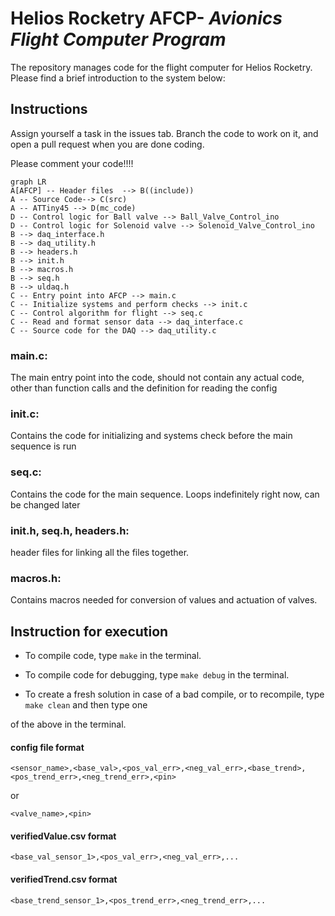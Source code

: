 # Helios Rocketry AFCP- _Avionics Flight Computer Program_
The repository manages code for the flight computer for Helios Rocketry. Please find a brief introduction to the system below:
 
## Instructions 
 

Assign yourself a task in the issues tab. Branch the code to work on it, and open a pull request when you
are done coding.

Please comment your code!!!!

  

```mermaid
graph LR
A[AFCP] -- Header files  --> B((include))
A -- Source Code--> C(src)
A -- ATTiny45 --> D(mc_code)
D -- Control logic for Ball valve --> Ball_Valve_Control_ino
D -- Control logic for Solenoid valve --> Solenoid_Valve_Control_ino
B --> daq_interface.h
B --> daq_utility.h
B --> headers.h
B --> init.h
B --> macros.h
B --> seq.h
B --> uldaq.h
C -- Entry point into AFCP --> main.c
C -- Initialize systems and perform checks --> init.c
C -- Control algorithm for flight --> seq.c
C -- Read and format sensor data --> daq_interface.c
C -- Source code for the DAQ --> daq_utility.c
```

### main.c:

The main entry point into the code, should not contain any actual code, other than function calls and the definition for reading the config

  
### init.c:

Contains the code for initializing and systems check before the main sequence is run

 

### seq.c:

Contains the code for the main sequence. Loops indefinitely right now, can be changed later

  

### init.h, seq.h, headers.h:

header files for linking all the files together.

  

### macros.h:

Contains macros needed for conversion of values and actuation of valves.

 
## Instruction for execution

- To compile code, type `make` in the terminal.

- To compile code for debugging, type `make debug` in the terminal.

  
- To create a fresh solution in case of a bad compile, or to recompile, type `make clean` and then type one

of the above in the terminal.

  

#### config file format

`<sensor_name>,<base_val>,<pos_val_err>,<neg_val_err>,<base_trend>,<pos_trend_err>,<neg_trend_err>,<pin>`

or

`<valve_name>,<pin>`

  

#### verifiedValue.csv format

`<base_val_sensor_1>,<pos_val_err>,<neg_val_err>,...`

  

#### verifiedTrend.csv format

`<base_trend_sensor_1>,<pos_trend_err>,<neg_trend_err>,...`

